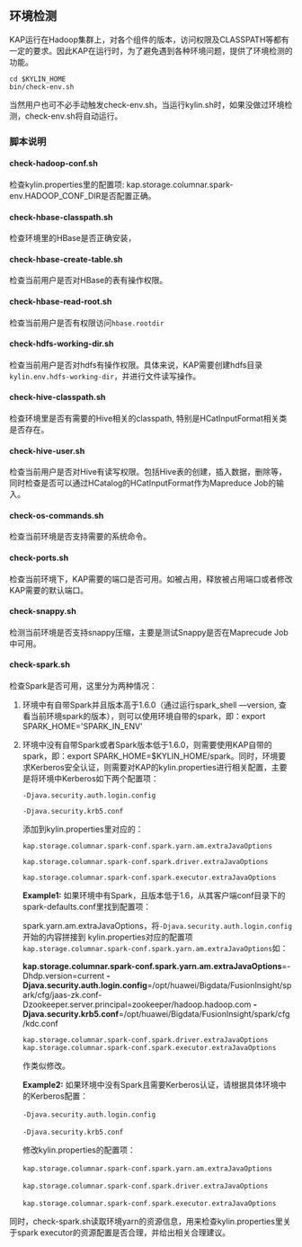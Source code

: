 ## 环境检测

KAP运行在Hadoop集群上，对各个组件的版本，访问权限及CLASSPATH等都有一定的要求。因此KAP在运行时，为了避免遇到各种环境问题，提供了环境检测的功能。

```shell
cd $KYLIN_HOME
bin/check-env.sh
```

当然用户也可不必手动触发check-env.sh，当运行kylin.sh时，如果没做过环境检测，check-env.sh将自动运行。

### **脚本说明**

#### **check-hadoop-conf.sh**

检查kylin.properties里的配置项: kap.storage.columnar.spark-env.HADOOP_CONF_DIR是否配置正确。

#### **check-hbase-classpath.sh**

检查环境里的HBase是否正确安装，

#### **check-hbase-create-table.sh**

检查当前用户是否对HBase的表有操作权限。

#### **check-hbase-read-root.sh**

检查当前用户是否有权限访问`hbase.rootdir`

#### **check-hdfs-working-dir.sh**

检查当前用户是否对hdfs有操作权限。具体来说，KAP需要创建hdfs目录`kylin.env.hdfs-working-dir`，并进行文件读写操作。

#### **check-hive-classpath.sh**

检查环境里是否有需要的Hive相关的classpath, 特别是HCatInputFormat相关类是否存在。

#### **check-hive-user.sh**

检查当前用户是否对Hive有读写权限。包括Hive表的创建，插入数据，删除等，同时检查是否可以通过HCatalog的HCatInputFormat作为Mapreduce Job的输入。

#### **check-os-commands.sh**

检查当前环境是否支持需要的系统命令。

#### **check-ports.sh**

检查当前环境下，KAP需要的端口是否可用。如被占用，释放被占用端口或者修改KAP需要的默认端口。

#### **check-snappy.sh**

检测当前环境是否支持snappy压缩，主要是测试Snappy是否在Maprecude Job中可用。

#### **check-spark.sh**

检查Spark是否可用，这里分为两种情况：

1. 环境中有自带Spark并且版本高于1.6.0（通过运行spark_shell —version, 查看当前环境spark的版本），则可以使用环境自带的spark，即：export SPARK_HOME='SPARK_IN_ENV'

2. 环境中没有自带Spark或者Spark版本低于1.6.0，则需要使用KAP自带的spark，即：export SPARK_HOME=$KYLIN_HOME/spark。同时，环境要求Kerberos安全认证，则需要对KAP的kylin.properties进行相关配置，主要是将环境中Kerberos如下两个配置项：

   `-Djava.security.auth.login.config`

   `-Djava.security.krb5.conf`

   添加到kylin.properties里对应的：

   `kap.storage.columnar.spark-conf.spark.yarn.am.extraJavaOptions`

   `kap.storage.columnar.spark-conf.spark.driver.extraJavaOptions`

   `kap.storage.columnar.spark-conf.spark.executor.extraJavaOptions`

   **Example1:** 如果环境中有Spark，且版本低于1.6，从其客户端conf目录下的spark-defaults.conf里找到配置项：

   spark.yarn.am.extraJavaOptions，将`-Djava.security.auth.login.config`开始的内容拼接到 kylin.properties对应的配置项`kap.storage.columnar.spark-conf.spark.yarn.am.extraJavaOptions`如：	

   **kap.storage.columnar.spark-conf.spark.yarn.am.extraJavaOptions**=-Dhdp.version=current **-Djava.security.auth.login.config**=/opt/huawei/Bigdata/FusionInsight/spark/cfg/jaas-zk.conf-Dzookeeper.server.principal=zookeeper/hadoop.hadoop.com **-Djava.security.krb5.conf**=/opt/huawei/Bigdata/FusionInsight/spark/cfg/kdc.conf

   `kap.storage.columnar.spark-conf.spark.driver.extraJavaOptions`	    `kap.storage.columnar.spark-conf.spark.executor.extraJavaOptions`

   作类似修改。

   ​**Example2:** 如果环境中没有Spark且需要Kerberos认证，请根据具体环境中的Kerberos配置：

   ​`-Djava.security.auth.login.config`

   ​`-Djava.security.krb5.conf`

   ​修改kylin.properties的配置项：

   ​`kap.storage.columnar.spark-conf.spark.yarn.am.extraJavaOptions`

   ​`kap.storage.columnar.spark-conf.spark.driver.extraJavaOptions`

   ​`kap.storage.columnar.spark-conf.spark.executor.extraJavaOptions`

同时，check-spark.sh读取环境yarn的资源信息，用来检查kylin.properties里关于spark executor的资源配置是否合理，并给出相关合理建议。